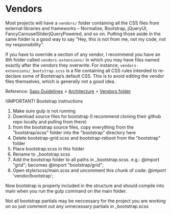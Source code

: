 # Vendors

Most projects will have a `vendors/` folder containing all the CSS files from external libraries and frameworks – Normalize, Bootstrap, jQueryUI, FancyCarouselSliderjQueryPowered, and so on. Putting those aside in the same folder is a good way to say “Hey, this is not from me, not my code, not my responsibility”.

If you have to override a section of any vendor, I recommend you have an 8th folder called `vendors-extensions/` in which you may have files named exactly after the vendors they overwrite. For instance, `vendors-extensions/_bootstrap.scss` is a file containing all CSS rules intended to re-declare some of Bootstrap’s default CSS. This is to avoid editing the vendor files themselves, which is generally not a good idea.

Reference: [Sass Guidelines](http://sass-guidelin.es/) > [Architecture](http://sass-guidelin.es/#architecture) > [Vendors folder](http://sass-guidelin.es/#vendors-folder)

!iIMPORTANT!
Bootstrap instructions
1. Make sure gulp is not running
2. Download source files for bootstrap (I recommend cloning their github repo locally and pulling from there)
3. from the bootstrap source files, copy everything from the "bootstrap/scss" folder into the "bootstrap" directory here
4. Delete bootstrap-grid.scss and bootstrap-reboot from the "bootstrap" folder
5. Place bootstrap.scss in this folder
6. Rename to _bootstrap.scss
7. Add the bootstrap folder to all paths in _bootstrap.scss. e.g.:
	@import "grid";
	becomes
	@import "bootstrap/grid";
8. Open style/scss/main.scss and uncomment this chunk of code:
	@import
	  'vendor/bootstrap';

Now bootstrap is properly included in the structure and should compile into main when you run the gulp
command on the main folder.

Not all bootstrap partials may be neccessary for the project you are working on so just comment out any unnecessary partials in _bootstrap.scss
